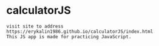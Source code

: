# calculatorJS
```
visit site to address https://erykalin1986.github.io/calculatorJS/index.html
This JS app is made for practicing JavaScript.
```
